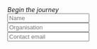 <div class="text-slab"><em>Begin the journey</em></div>
<form>
  <div class="form-group has-success has-feedback">
    <label hidden for="name">Name</label>
    <input type="text" id="name" class="form-control input-lg" placeholder="Name" />
  </div>
  <div class="form-group has-success has-feedback">
    <label hidden for="organisation">Organisation</label>
    <input type="text" name="organisation" class="form-control input-lg" placeholder="Organisation" />
  </div>
  <div class="form-group has-success has-feedback">
    <label hidden for="email">Contact email</label>
    <input type="email" name="email" class="form-control input-lg" placeholder="Contact email" />
  </div>
</form>
